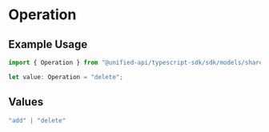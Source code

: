 # Operation

## Example Usage

```typescript
import { Operation } from "@unified-api/typescript-sdk/sdk/models/shared";

let value: Operation = "delete";
```

## Values

```typescript
"add" | "delete"
```